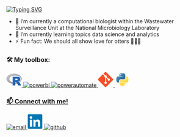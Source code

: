[![Typing SVG](https://readme-typing-svg.herokuapp.com?font=Lucida+Console&color=%2336BCF7&center=true&vCenter=true&lines=%F0%9F%91%8B+Hi+there!+I'm+Jin)](https://git.io/typing-svg)

- 🔭 I’m currently a computational biologist within the Wastewater Surveillance Unit at the National Microbiology Laboratory
- 🌱 I’m currently learning topics data science and analytics
- ⚡ Fun fact: We should all show love for otters 🦦🦦🦦
  
### 🛠️ My toolbox: <br />

<a href="https://www.r-project.org/" target="_blank" rel="noreferrer"> <img
      src="https://raw.githubusercontent.com/devicons/devicon/master/icons/r/r-original.svg" alt="r"
      width="40" height="40" /> 
<a href="https://powerbi.microsoft.com/" target="_blank" rel="noreferrer"> <img
      src="https://raw.githubusercontent.com/microsoft/PowerBI-Icons/main/PNG/Power-BI.png" alt="powerbi"
      width="40" height="40" />
<a href="https://powerautomate.microsoft.com/" target="_blank" rel="noreferrer"> <img
      src="https://raw.githubusercontent.com/microsoft/PowerBI-Icons/main/PNG/Power-Automate-Colored.png" alt="powerautomate"
      width="40" height="40" />
<a href="https://git-scm.com/" target="_blank" rel="noreferrer"> <img
      src="https://raw.githubusercontent.com/devicons/devicon/master/icons/git/git-original.svg" alt="git"
      width="40" height="40" /> 
<a href="https://www.python.org" target="_blank" rel="noreferrer"> <img
      src="https://raw.githubusercontent.com/devicons/devicon/master/icons/python/python-original.svg" alt="python"
      width="40" height="40" /> 
<!--
<a href="https://www.tensorflow.org/" target="_blank" rel="noreferrer"> <img
      src="https://raw.githubusercontent.com/devicons/devicon/master/icons/tensorflow/tensorflow-original.svg" alt="tensorflow"
      width="40" height="40" /> 
<a href="https://numpy.org/" target="_blank" rel="noreferrer"> <img
      src="https://raw.githubusercontent.com/devicons/devicon/master/icons/numpy/numpy-original.svg" alt="numpy"
      width="40" height="40" /> 
<a href="https://pandas.pydata.org/" target="_blank" rel="noreferrer"> <img
      src="https://raw.githubusercontent.com/devicons/devicon/master/icons/pandas/pandas-original.svg" alt="pandas"
      width="40" height="40" /> 
<a href="https://cloud.google.com/bigquery" target="_blank" rel="noreferrer"> <img
      src="https://www.vectorlogo.zone/logos/google_bigquery/google_bigquery-icon.svg" alt="bigquery"
      width="40" height="40" /> 
-->
### 📫 Connect with me! <br />
  <a href="mailto:yw_jin0707@hotmail.com:" target="_blank" rel="noreferrer"> <img
      src="https://img.icons8.com/color/48/microsoft-outlook-2019--v2.png" 
      alt="email" width="40" height="40" />
  <a href="https://www.linkedin.com/in/ywjin/" target="_blank" rel="noreferrer"> <img
      src="https://raw.githubusercontent.com/devicons/devicon/master/icons/linkedin/linkedin-original.svg" 
      alt="linkedin" width="40" height="40" />
  <a href="https://www.github.com/ywjin0707" target="blank"><img 
      src="https://raw.githubusercontent.com/rahuldkjain/github-profile-readme-generator/master/src/images/icons/Social/github.svg"
      alt="github" height="40" width="40" /></a>
<!--
  <a href="https://www.hackerrank.com/yw_jin0707" target="blank"><img 
      src="https://raw.githubusercontent.com/rahuldkjain/github-profile-readme-generator/master/src/images/icons/Social/hackerrank.svg"
      alt="hackerrank" height="40" width="40" /></a>
-->
    

<!--
**ywjin0707/ywjin0707** is a ✨ _special_ ✨ repository because its `README.md` (this file) appears on your GitHub profile.

Here are some ideas to get you started:

- 🔭 I’m currently working on ...
- 🌱 I’m currently learning ...
- 👯 I’m looking to collaborate on ...
- 🤔 I’m looking for help with ...
- 💬 Ask me about ...
- 📫 How to reach me: ...
- 😄 Pronouns: ...
- ⚡ Fun fact: ...
-->
